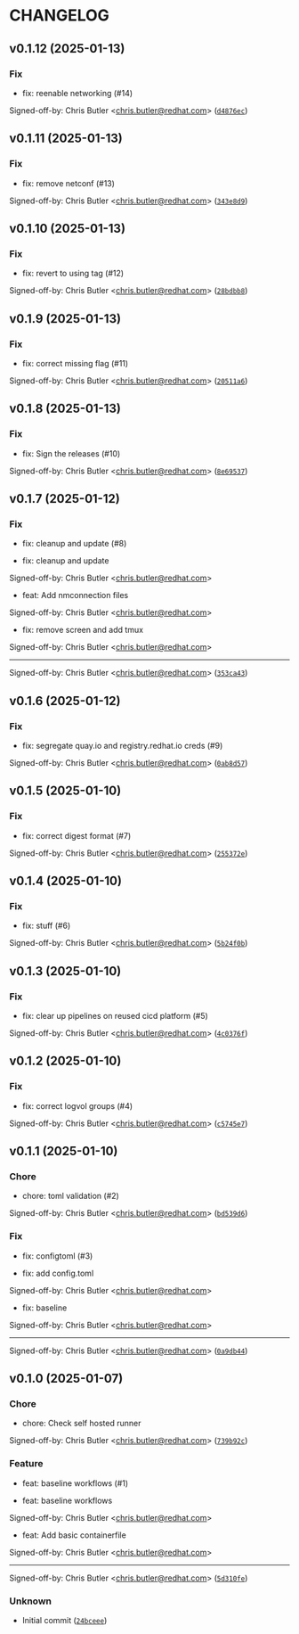 # CHANGELOG

## v0.1.12 (2025-01-13)

### Fix

* fix: reenable networking (#14)

Signed-off-by: Chris Butler &lt;chris.butler@redhat.com&gt; ([`d4876ec`](https://github.com/butler54/bootc-homelab-rhel/commit/d4876ec8474db41815b64aefe191575e51054b0f))

## v0.1.11 (2025-01-13)

### Fix

* fix: remove netconf (#13)

Signed-off-by: Chris Butler &lt;chris.butler@redhat.com&gt; ([`343e8d9`](https://github.com/butler54/bootc-homelab-rhel/commit/343e8d933515dd5ee8f8fb0a0d7e71e658d9aa5b))

## v0.1.10 (2025-01-13)

### Fix

* fix: revert to using tag (#12)

Signed-off-by: Chris Butler &lt;chris.butler@redhat.com&gt; ([`28bdbb8`](https://github.com/butler54/bootc-homelab-rhel/commit/28bdbb8dcb90353ffead8dcc1b90ddc27a3a150a))

## v0.1.9 (2025-01-13)

### Fix

* fix: correct missing flag (#11)

Signed-off-by: Chris Butler &lt;chris.butler@redhat.com&gt; ([`20511a6`](https://github.com/butler54/bootc-homelab-rhel/commit/20511a602d6a25da409a91e2d1f01df1b111d1ef))

## v0.1.8 (2025-01-13)

### Fix

* fix: Sign the releases (#10)

Signed-off-by: Chris Butler &lt;chris.butler@redhat.com&gt; ([`8e69537`](https://github.com/butler54/bootc-homelab-rhel/commit/8e69537cb448ebfbc44541e6c4eabb7c62003867))

## v0.1.7 (2025-01-12)

### Fix

* fix: cleanup and update (#8)

* fix: cleanup and update

Signed-off-by: Chris Butler &lt;chris.butler@redhat.com&gt;

* feat: Add nmconnection files

Signed-off-by: Chris Butler &lt;chris.butler@redhat.com&gt;

* fix: remove screen and add tmux

Signed-off-by: Chris Butler &lt;chris.butler@redhat.com&gt;

---------

Signed-off-by: Chris Butler &lt;chris.butler@redhat.com&gt; ([`353ca43`](https://github.com/butler54/bootc-homelab-rhel/commit/353ca4315c812ae89db5f21445351ea89515b55a))

## v0.1.6 (2025-01-12)

### Fix

* fix: segregate quay.io and registry.redhat.io creds (#9)

Signed-off-by: Chris Butler &lt;chris.butler@redhat.com&gt; ([`0ab8d57`](https://github.com/butler54/bootc-homelab-rhel/commit/0ab8d57e2f091f7d02776c0da496ac6b8edcaa41))

## v0.1.5 (2025-01-10)

### Fix

* fix: correct digest format (#7)

Signed-off-by: Chris Butler &lt;chris.butler@redhat.com&gt; ([`255372e`](https://github.com/butler54/bootc-homelab-rhel/commit/255372e66c4dc6e9e5435458c633acd926a1baae))

## v0.1.4 (2025-01-10)

### Fix

* fix: stuff (#6)

Signed-off-by: Chris Butler &lt;chris.butler@redhat.com&gt; ([`5b24f0b`](https://github.com/butler54/bootc-homelab-rhel/commit/5b24f0b70f6b98d5eedb569c95103d5b9ef899b9))

## v0.1.3 (2025-01-10)

### Fix

* fix: clear up pipelines on reused cicd platform (#5)

Signed-off-by: Chris Butler &lt;chris.butler@redhat.com&gt; ([`4c0376f`](https://github.com/butler54/bootc-homelab-rhel/commit/4c0376f97e0a7222bbbb38474bcaedaad05de12d))

## v0.1.2 (2025-01-10)

### Fix

* fix: correct logvol groups (#4)

Signed-off-by: Chris Butler &lt;chris.butler@redhat.com&gt; ([`c5745e7`](https://github.com/butler54/bootc-homelab-rhel/commit/c5745e72a82ac213247045fc1f9dfc17ed1547d2))

## v0.1.1 (2025-01-10)

### Chore

* chore: toml validation (#2)

Signed-off-by: Chris Butler &lt;chris.butler@redhat.com&gt; ([`bd539d6`](https://github.com/butler54/bootc-homelab-rhel/commit/bd539d6e99fdba08707b98a1d880452ea24ea54a))

### Fix

* fix: configtoml (#3)

* fix: add config.toml

Signed-off-by: Chris Butler &lt;chris.butler@redhat.com&gt;

* fix: baseline

Signed-off-by: Chris Butler &lt;chris.butler@redhat.com&gt;

---------

Signed-off-by: Chris Butler &lt;chris.butler@redhat.com&gt; ([`0a9db44`](https://github.com/butler54/bootc-homelab-rhel/commit/0a9db44e62ae87986a67bf25d9b2195bc46fbcae))

## v0.1.0 (2025-01-07)

### Chore

* chore: Check self hosted runner

Signed-off-by: Chris Butler &lt;chris.butler@redhat.com&gt; ([`739b92c`](https://github.com/butler54/bootc-homelab-rhel/commit/739b92c9cef83d261f7c517be7f598d70efc7d2e))

### Feature

* feat: baseline workflows (#1)

* feat: baseline workflows

Signed-off-by: Chris Butler &lt;chris.butler@redhat.com&gt;

* feat: Add basic containerfile

Signed-off-by: Chris Butler &lt;chris.butler@redhat.com&gt;

---------

Signed-off-by: Chris Butler &lt;chris.butler@redhat.com&gt; ([`5d310fe`](https://github.com/butler54/bootc-homelab-rhel/commit/5d310fed5e32f1706599e76f8f6182d367a35871))

### Unknown

* Initial commit ([`24bceee`](https://github.com/butler54/bootc-homelab-rhel/commit/24bceee495505afe6e9b0f041ce4c93cfef60e12))
